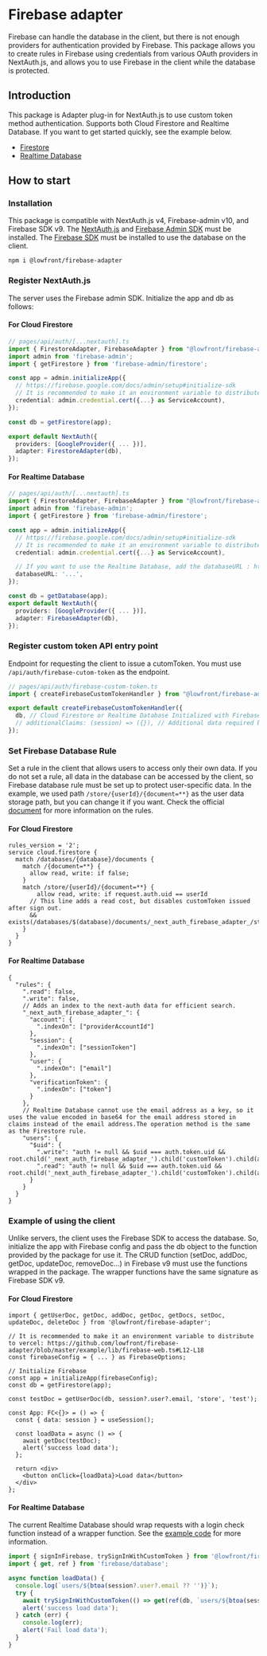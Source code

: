 # Firebase adapter

Firebase can handle the database in the client, but there is not enough providers for authentication provided by Firebase. This package allows you to create rules in Firebase using credentials from various OAuth providers in NextAuth.js, and allows you to use Firebase in the client while the database is protected. 

## Introduction

This package is Adapter plug-in for NextAuth.js to use custom token method authentication. Supports both Cloud Firestore and Realtime Database. If you want to get started quickly, see the example below.

- [Firestore](https://github.com/lowfront/firebase-adapter/tree/master/examples/firestore)
- [Realtime Database](https://github.com/lowfront/firebase-adapter/tree/master/examples/firebase)

## How to start
### Installation
This package is compatible with NextAuth.js v4, Firebase-admin v10, and Firebase SDK v9. The [NextAuth.js](https://www.npmjs.com/package/next-auth) and [Firebase Admin SDK](https://www.npmjs.com/package/firebase-admin) must be installed. The [Firebase SDK](https://www.npmjs.com/package/firebase) must be installed to use the database on the client.

```
npm i @lowfront/firebase-adapter
```

### Register NextAuth.js
The server uses the Firebase admin SDK. Initialize the app and db as follows:

#### For Cloud Firestore
```ts
// pages/api/auth/[...nextauth].ts
import { FirestoreAdapter, FirebaseAdapter } from "@lowfront/firebase-adapter";
import admin from 'firebase-admin';
import { getFirestore } from 'firebase-admin/firestore';

const app = admin.initializeApp({
  // https://firebase.google.com/docs/admin/setup#initialize-sdk
  // It is recommended to make it an environment variable to distribute to vercel: https://github.com/lowfront/firebase-adapter/blob/master/example/lib/firebase-server.ts#L9-L18
  credential: admin.credential.cert({...} as ServiceAccount),
});

const db = getFirestore(app);

export default NextAuth({
  providers: [GoogleProvider({ ... })],
  adapter: FirestoreAdapter(db),
});
```

#### For Realtime Database
```ts
// pages/api/auth/[...nextauth].ts
import { FirestoreAdapter, FirebaseAdapter } from "@lowfront/firebase-adapter";
import admin from 'firebase-admin';
import { getFirestore } from 'firebase-admin/firestore';

const app = admin.initializeApp({
  // https://firebase.google.com/docs/admin/setup#initialize-sdk
  // It is recommended to make it an environment variable to distribute to vercel: https://github.com/lowfront/firebase-adapter/blob/master/example/lib/firebase-server.ts#L9-L18
  credential: admin.credential.cert({...} as ServiceAccount),

  // If you want to use the Realtime Database, add the databaseURL : https://firebase.google.com/docs/admin/setup#initialize-sdk
  databaseURL: '...',
});

const db = getDatabase(app);
export default NextAuth({
  providers: [GoogleProvider({ ... })],
  adapter: FirebaseAdapter(db),
});
```

### Register custom token API entry point
Endpoint for requesting the client to issue a cutomToken. You must use `/api/auth/firebase-cutom-token` as the endpoint.

```ts
// pages/api/auth/firebase-custom-token.ts
import { createFirebaseCustomTokenHandler } from "@lowfront/firebase-adapter";

export default createFirebaseCustomTokenHandler({
  db, // Cloud Firestore or Realtime Database Initialized with Firebase admin SDK
  // additionalClaims: (session) => ({}), // Additional data required by the database rule can be inserted : https://firebase.google.com/docs/auth/admin/create-custom-tokens#sign_in_using_custom_tokens_on_clients
});
```

### Set Firebase Database Rule
Set a rule in the client that allows users to access only their own data. If you do not set a rule, all data in the database can be accessed by the client, so Firebase database rule must be set up to protect user-specific data. In the example, we used path `/store/{userId}/{document=**}` as the user data storage path, but you can change it if you want. Check the official [document](https://firebase.google.com/docs/rules) for more information on the rules.
#### For Cloud Firestore
```
rules_version = '2';
service cloud.firestore {
  match /databases/{database}/documents {
    match /{document=**} {
      allow read, write: if false;
    }
    match /store/{userId}/{document=**} {
    	allow read, write: if request.auth.uid == userId 
      // This line adds a read cost, but disables customToken issued after sign out.
      && exists(/databases/$(database)/documents/_next_auth_firebase_adapter_/store/customToken/$(request.auth.token.sessionToken));
    }
  }
}
```

#### For Realtime Database
```
{
  "rules": {
    ".read": false,
    ".write": false,
    // Adds an index to the next-auth data for efficient search.
    "_next_auth_firebase_adapter_": {
      "account": {
        ".indexOn": ["providerAccountId"]
      },
      "session": {
        ".indexOn": ["sessionToken"]
      },
      "user": {
        ".indexOn": ["email"]
      },
      "verificationToken": {
        ".indexOn": ["token"]
      }
    },
    // Realtime Database cannot use the email address as a key, so it uses the value encoded in base64 for the email address stored in claims instead of the email address.The operation method is the same as the Firestore rule.
    "users": {
      "$uid": {
        ".write": "auth != null && $uid === auth.token.uid && root.child('_next_auth_firebase_adapter_').child('customToken').child(auth.token.sessionToken).exists()",
        ".read": "auth != null && $uid === auth.token.uid && root.child('_next_auth_firebase_adapter_').child('customToken').child(auth.token.sessionToken).exists()"
      }
    }
  }
}
```

### Example of using the client
Unlike servers, the client uses the Firebase SDK to access the database. So, initialize the app with Firebase config and pass the db object to the function provided by the package for use it. The CRUD function (setDoc, addDoc, getDoc, updateDoc, removeDoc...) in Firebase v9 must use the functions wrapped in the package. The wrapper functions have the same signature as Firebase SDK v9.

#### For Cloud Firestore
```tsx
import { getUserDoc, getDoc, addDoc, getDoc, getDocs, setDoc, updateDoc, deleteDoc } from '@lowfront/firebase-adapter';

// It is recommended to make it an environment variable to distribute to vercel: https://github.com/lowfront/firebase-adapter/blob/master/example/lib/firebase-web.ts#L12-L18
const firebaseConfig = { ... } as FirebaseOptions; 

// Initialize Firebase
const app = initializeApp(firebaseConfig);
const db = getFirestore(app);

const testDoc = getUserDoc(db, session?.user?.email, 'store', 'test');

const App: FC<{}> = () => {
  const { data: session } = useSession();

  const loadData = async () => {
    await getDoc(testDoc);
    alert('success load data');
  };

  return <div>
    <button onClick={loadData}>Load data</button>
  </div>
};
```

#### For Realtime Database

The current Realtime Database should wrap requests with a login check function instead of a wrapper function. See the [example code](https://github.com/lowfront/firebase-adapter/blob/master/examples/firebase/pages/index.tsx) for more information.

```ts
import { signInFirebase, trySignInWithCustomToken } from '@lowfront/firebase-adapter/web';
import { get, ref } from 'firebase/database';

async function loadData() {
  console.log(`users/${btoa(session?.user?.email ?? '')}`);
  try {
    await trySignInWithCustomToken(() => get(ref(db, `users/${btoa(session?.user?.email ?? '')}`)), getApp()); // The Realtime Database uses the value encoded as base64 as the user storage path because email is not available as a key.
    alert('success load data');
  } catch (err) {
    console.log(err);
    alert('Fail load data');
  }
}
```
